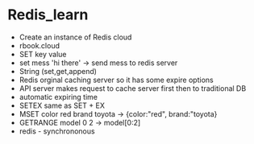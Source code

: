 # Redis_learn

- Create an instance of Redis cloud
- rbook.cloud
- SET key value
- set mess 'hi there' -> send mess to redis server
- String (set,get,append)
- Redis orginal caching server so it has some expire options
- API server makes request to cache server first then to traditional DB
- automatic expiring time
- SETEX same as SET + EX
- MSET color red brand toyota -> {color:"red", brand:"toyota}
- GETRANGE model 0 2 -> model[0:2]
- redis - synchrononous
